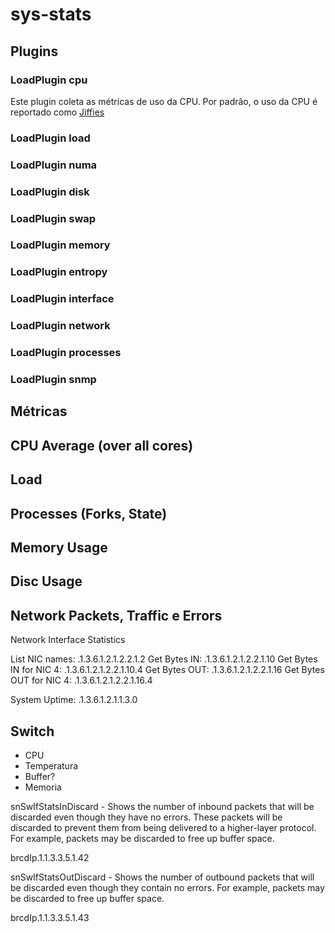 # sys-stats


## Plugins

### LoadPlugin cpu

Este plugin coleta as métricas de uso da CPU. Por padrão, o uso da CPU é reportado como [Jiffies](http://www.makelinux.net/books/lkd2/ch10lev1sec3) 

### LoadPlugin load



### LoadPlugin numa

### LoadPlugin disk

### LoadPlugin swap

### LoadPlugin memory

### LoadPlugin entropy

### LoadPlugin interface

### LoadPlugin network

### LoadPlugin processes

### LoadPlugin snmp



## Métricas

## CPU Average (over all cores)
## Load
## Processes (Forks, State)
## Memory Usage
## Disc Usage
## Network Packets, Traffic e Errors




Network Interface Statistics

List NIC names: .1.3.6.1.2.1.2.2.1.2
Get Bytes IN: .1.3.6.1.2.1.2.2.1.10
Get Bytes IN for NIC 4: .1.3.6.1.2.1.2.2.1.10.4
Get Bytes OUT: .1.3.6.1.2.1.2.2.1.16
Get Bytes OUT for NIC 4: .1.3.6.1.2.1.2.2.1.16.4



System Uptime: .1.3.6.1.2.1.1.3.0





## Switch

* CPU
* Temperatura
* Buffer?
* Memoria


snSwIfStatsInDiscard - Shows the number of inbound packets that will be discarded even though they have no errors. These packets will be discarded to prevent them from being delivered to a higher-layer protocol. For example, packets may be discarded to free up buffer space.

brcdIp.1.1.3.3.5.1.42


snSwIfStatsOutDiscard - Shows the number of outbound packets that will be discarded even though they contain no errors. For example, packets may be discarded to free up buffer space.

brcdIp.1.1.3.3.5.1.43


